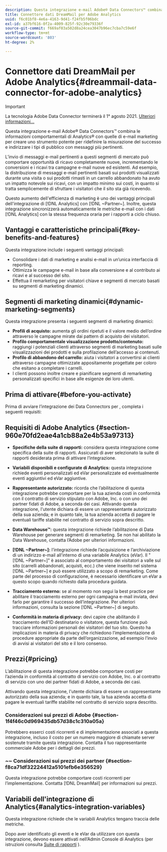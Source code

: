 ```yaml
---
description: Questa integrazione e-mail Adobe® Data Connectors™ combina le informazioni comportamentali di Analytics® con quelle di e-mail marketing per creare uno strumento potente per ridefinire la misurazione del successo e indirizzare i tipi di pubblico con messaggi più pertinenti.
title: Connettore dati DreamMail per Adobe Analytics
uuid: f6c01bf8-4e6a-4163-9d41-f24fb5f06bdc
exl-id: a37bf616-0f2a-4009-825f-92c30e79336f
source-git-commit: f669af03a502d8a24cea3047b96ec7cba7c59e6f
workflow-type: tm+mt
source-wordcount: '803'
ht-degree: 2%

---
```


# Connettore dati DreamMail per Adobe Analytics{#dreammail-data-connector-for-adobe-analytics}

>[!IMPORTANT]
>
>La tecnologia Adobe Data Connector terminerà il 1° agosto 2021. [Ulteriori informazioni...](/help/import/data-connectors/data-connectors-eol.md)

Questa integrazione e-mail Adobe® Data Connectors™ combina le informazioni comportamentali di Analytics® con quelle di e-mail marketing per creare uno strumento potente per ridefinire la misurazione del successo e indirizzare i tipi di pubblico con messaggi più pertinenti.

L’invio di messaggi e-mail pertinenti a questi segmenti di mercato può comportare opportunità di ricavo completamente nuove, incrementando le conversioni e i ricavi tra campagne e-mail nuove ed esistenti. Ad esempio, la distribuzione di messaggi e-mail pertinenti basati sui prodotti visualizzati durante una visita o sui prodotti rimasti in un carrello abbandonato ha avuto un impatto notevole sui ricavi, con un impatto minimo sui costi, in quanto si tratta semplicemente di sfruttare i visitatori che il sito sta già ricevendo.

Questo aumento dell&#39;efficienza di marketing è uno dei vantaggi principali dell&#39;integrazione di [!DNL Analytics] con [!DNL ~Partner~]. Inoltre, questa integrazione sincronizzerà automaticamente le metriche e-mail con i dati [!DNL Analytics] con la stessa frequenza oraria per i rapporti a ciclo chiuso.

## Vantaggi e caratteristiche principali{#key-benefits-and-features}

Questa integrazione include i seguenti vantaggi principali:

* Consolidare i dati di marketing e analisi e-mail in un’unica interfaccia di reporting.
* Ottimizza le campagne e-mail in base alla conversione e al contributo ai ricavi e al successo del sito.
* Effettua il remarketing per visitatori chiave e segmenti di mercato basati su segmenti di marketing dinamici.

## Segmenti di marketing dinamici{#dynamic-marketing-segments}

Questa integrazione presenta i seguenti segmenti di marketing dinamici:

* **Profili di acquisto:** aumenta gli ordini ripetuti e il valore medio dell’ordine attraverso le campagne mirate dai pattern di acquisto dei visitatori.
* **Profilo comportamentale visualizzazione prodotto/contenuto:** raggiungi i potenziali clienti attraverso segmenti di marketing basati sulle visualizzazioni dei prodotti e sulla profilazione dell’accesso ai contenuti.
* **Profilo di abbandono del carrello:** aiuta i visitatori a convertirsi ai clienti attraverso campagne ottimizzate appositamente progettate per coloro che esitano a completare i carrelli.
* I clienti possono inoltre creare e pianificare segmenti di remarketing personalizzati specifici in base alle esigenze dei loro utenti.

## Prima di attivare{#before-you-activate}

Prima di avviare l’integrazione dei Data Connectors per , completa i seguenti requisiti:

## Requisiti di Adobe Analytics {#section-960e70fd2eae4a1cb88a2e4b53a97313}

* **Specifiche della suite di rapporti:** considera questa integrazione come specifica della suite di rapporti. Assicurati di aver selezionato la suite di rapporti desiderata prima di attivare l’integrazione.
* **Variabili disponibili e configurate di Analytics:** questa integrazione richiede eventi personalizzati ed eVar personalizzate ed eventualmente eventi aggiuntivi ed eVar aggiuntive.

* **Rappresentante autorizzato:** ricorda che l’abilitazione di questa integrazione potrebbe comportare per la tua azienda costi in conformità con il contratto di servizio stipulato con Adobe, Inc. o con uno dei partner fidati di Adobe, a seconda dei casi. Attivando questa integrazione, l&#39;utente dichiara di essere un rappresentante autorizzato della sua azienda; e in quanto tale, la tua azienda accetta di pagare le eventuali tariffe stabilite nel contratto di servizio sopra descritto.
* **Data Warehouse™:** questa integrazione richiede l’abilitazione di Data Warehouse per generare segmenti di remarketing. Se non hai abilitato la Data Warehouse, contatta l’Adobe per ulteriori informazioni.
* **[!DNL ~Partner~]:** l’integrazione richiede l’acquisizione e l’archiviazione di un indirizzo e-mail all’interno di una variabile Analytics (eVar). Il &quot; [!DNL ~Partner~]&quot; è associato al comportamento dei visitatori a valle sul sito (carrelli abbandonati, acquisti, ecc.) che viene inserito nel sistema [!DNL ~Partner~] e può essere utilizzato a scopo di remarketing. Come parte del processo di configurazione, è necessario identificare un eVar a questo scopo quando richiesto dalla procedura guidata.
* **Tracciamento esterno:** se al momento non segui la best practice per abilitare il tracciamento esterno per ogni campagna e-mail inviata, devi farlo per garantire il successo dell’integrazione. Per ulteriori informazioni, consulta la sezione [!DNL ~Partner~] di seguito.
* **Conformità in materia di privacy:** devi capire che abilitando il tracciamento dell’ID destinatario o visitatore, questa funzione può tracciare informazioni personali dei visitatori del tuo sito. Questo ha implicazioni in materia di privacy che richiedono l’implementazione di procedure appropriate da parte dell’organizzazione, ad esempio l’invio di avvisi ai visitatori del sito e il loro consenso.

## Prezzi{#pricing}

L’abilitazione di questa integrazione potrebbe comportare costi per l’azienda in conformità al contratto di servizio con Adobe, Inc. o al contratto di servizio con uno dei partner fidati di Adobe, a seconda dei casi.

Attivando questa integrazione, l&#39;utente dichiara di essere un rappresentante autorizzato della sua azienda; e in quanto tale, la tua azienda accetta di pagare le eventuali tariffe stabilite nel contratto di servizio sopra descritto.

### Considerazioni sui prezzi di Adobe {#section-1f4f46c0d969435db57d38c1c310a05a}

Potrebbero esserci costi ricorrenti e di implementazione associati a questa integrazione, incluso il costo per un numero maggiore di chiamate server sostenute tramite questa integrazione. Contatta il tuo rappresentante commerciale Adobe per i dettagli dei prezzi.

### ~~ Considerazioni sui prezzi dei partner  {#section-f8ca71df32224412a5101efb6e356529}

Questa integrazione potrebbe comportare costi ricorrenti per l’implementazione. Contatta [!DNL DreamMail] per informazioni sui prezzi.

## Variabili dell&#39;integrazione di Analytics{#analytics-integration-variables}

Questa integrazione richiede che le variabili Analytics tengano traccia delle metriche.

Dopo aver identificato gli eventi e le eVar da utilizzare con questa integrazione, devono essere attivati nell’Admin Console di Analytics (per istruzioni consulta [Suite di rapporti](https://experienceleague.adobe.com/docs/analytics/admin/manage-report-suites/report-suites-admin.html) ).
